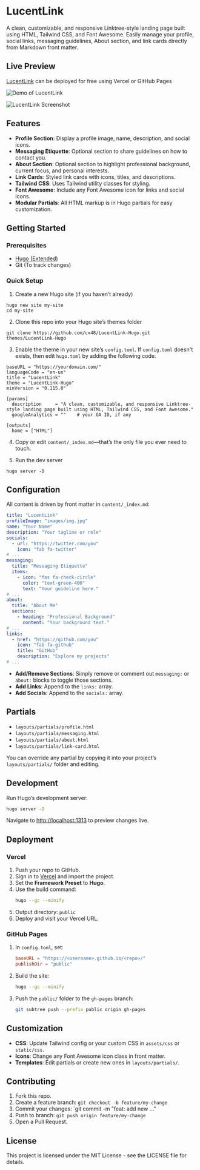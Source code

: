 # LucentLink

A clean, customizable, and responsive Linktree-style landing page built using HTML, Tailwind CSS, and Font Awesome. Easily manage your profile, social links, messaging guidelines, About section, and link cards directly from Markdown front matter.

## Live Preview

[LucentLink](https://cx48.github.io/LucentLink-Hugo") can be deployed for free using Vercel or GitHub Pages

![Demo of LucentLink](static/images/demo.gif)

![LucentLink Screenshot](screenshot.png)

## Features

- **Profile Section**: Display a profile image, name, description, and social icons.
- **Messaging Etiquette**: Optional section to share guidelines on how to contact you.
- **About Section**: Optional section to highlight professional background, current focus, and personal interests.
- **Link Cards**: Styled link cards with icons, titles, and descriptions.
- **Tailwind CSS**: Uses Tailwind utility classes for styling.
- **Font Awesome**: Include any Font Awesome icon for links and social icons.
- **Modular Partials**: All HTML markup is in Hugo partials for easy customization.

## Getting Started

### Prerequisites

- [Hugo (Extended)](https://gohugo.io/getting-started/installation/)
- Git (To track changes)

### Quick Setup

1. Create a new Hugo site (if you haven’t already)

```
hugo new site my-site
cd my-site
```

2. Clone this repo into your Hugo site’s themes folder

```
git clone https://github.com/cx48/LucentLink-Hugo.git themes/LucentLink-Hugo
```

3. Enable the theme in your new site’s `config.toml`. If `config.toml` doesn't exists, then edit `hugo.toml` by adding the following code.

```
baseURL = "https://yourdomain.com/"
languageCode = "en-us"
title = "LucentLink"
theme = "LucentLink-Hugo"
minVersion = "0.115.0"

[params]
  description     = "A clean, customizable, and responsive Linktree-style landing page built using HTML, Tailwind CSS, and Font Awesome."
  googleAnalytics = ""    # your GA ID, if any

[outputs]
  home = ["HTML"]
```

4. Copy or edit `content/_index.md`—that’s the only file you ever need to touch.

5. Run the dev server

```
hugo server -D
```

## Configuration

All content is driven by front matter in `content/_index.md`:

```yaml
title: "LucentLink"
profileImage: "images/img.jpg"
name: "Your Name"
description: "Your tagline or role"
socials:
  - url: "https://twitter.com/you"
    icon: "fab fa-twitter"
# ...
messaging:
  title: "Messaging Etiquette"
  items:
    - icon: "fas fa-check-circle"
      color: "text-green-400"
      text: "Your guideline here."
# ...
about:
  title: "About Me"
  sections:
    - heading: "Professional Background"
      content: "Your background text."
# ...
links:
  - href: "https://github.com/you"
    icon: "fab fa-github"
    title: "GitHub"
    description: "Explore my projects"
# ...
```

- **Add/Remove Sections**: Simply remove or comment out `messaging:` or `about:` blocks to toggle those sections.
- **Add Links**: Append to the `links:` array.
- **Add Socials**: Append to the `socials:` array.

## Partials

- `layouts/partials/profile.html`
- `layouts/partials/messaging.html`
- `layouts/partials/about.html`
- `layouts/partials/link-card.html`

You can override any partial by copying it into your project’s `layouts/partials/` folder and editing.

## Development

Run Hugo’s development server:

```bash
hugo server -D
```

Navigate to [http://localhost:1313](http://localhost:1313) to preview changes live.

## Deployment

### Vercel

1. Push your repo to GitHub.
2. Sign in to [Vercel](https://vercel.com/) and import the project.
3. Set the **Framework Preset** to **Hugo**.
4. Use the build command:
   ```bash
   hugo --gc --minify
   ```
5. Output directory: `public`
6. Deploy and visit your Vercel URL.

### GitHub Pages

1. In `config.toml`, set:
   ```toml
   baseURL = "https://<username>.github.io/<repo>/"
   publishDir = "public"
   ```
2. Build the site:
   ```bash
   hugo --gc --minify
   ```
3. Push the `public/` folder to the `gh-pages` branch:
   ```bash
   git subtree push --prefix public origin gh-pages
   ```

## Customization

- **CSS**: Update Tailwind config or your custom CSS in `assets/css` or `static/css`.
- **Icons**: Change any Font Awesome icon class in front matter.
- **Templates**: Edit partials or create new ones in `layouts/partials/`.

## Contributing

1. Fork this repo.
2. Create a feature branch: `git checkout -b feature/my-change`
3. Commit your changes: `git commit -m "feat: add new ..."
4. Push to branch: `git push origin feature/my-change`
5. Open a Pull Request.

## License

This project is licensed under the MIT License - see the LICENSE file for details.
